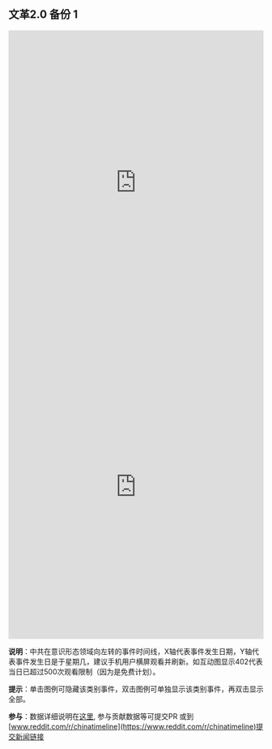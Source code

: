 ## 文革2.0 备份 1<a name="ideologicalwar"></a>
<!-- Start of iframe Code -->
<iframe width="100%" height="600" frameborder="0" scrolling="no" src="https://plot.ly/~chinatimeline/0.embed"></iframe>

<iframe width="100%" height="600" frameborder="0" scrolling="no" src="https://plot.ly/~chinatimeline/8.embed"></iframe>

<!-- End of iframe Code -->
**说明**：中共在意识形态领域向左转的事件时间线，X轴代表事件发生日期，Y轴代表事件发生日是于星期几，建议手机用户横屏观看并刷新。如互动图显示402代表当日已超过500次观看限制（因为是免费计划）。

**提示**：单击图例可隐藏该类别事件，双击图例可单独显示该类别事件，再双击显示全部。

**参与**：数据详细说明在[这里](https://github.com/chinatimeline/data), 参与贡献数据等可提交PR 或到[www.reddit.com/r/chinatimeline](https://www.reddit.com/r/chinatimeline)提交新闻链接
